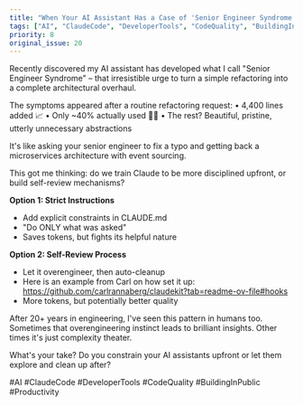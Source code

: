 ```yaml
---
title: "When Your AI Assistant Has a Case of 'Senior Engineer Syndrome'"
tags: ["AI", "ClaudeCode", "DeveloperTools", "CodeQuality", "BuildingInPublic", "Productivity"]
priority: 8
original_issue: 20
---
```


Recently discovered my AI assistant has developed what I call "Senior Engineer Syndrome" – that irresistible urge to turn a simple refactoring into a complete architectural overhaul.

The symptoms appeared after a routine refactoring request:
• 4,400 lines added 📈
• Only ~40% actually used 🤦‍♂️
• The rest? Beautiful, pristine, utterly unnecessary abstractions

It's like asking your senior engineer to fix a typo and getting back a microservices architecture with event sourcing.

This got me thinking: do we train Claude to be more disciplined upfront, or build self-review mechanisms?

**Option 1: Strict Instructions**
- Add explicit constraints in CLAUDE.md
- "Do ONLY what was asked"
- Saves tokens, but fights its helpful nature

**Option 2: Self-Review Process**
- Let it overengineer, then auto-cleanup
- Here is an example from Carl on how set it up: https://github.com/carlrannaberg/claudekit?tab=readme-ov-file#hooks
- More tokens, but potentially better quality

After 20+ years in engineering, I've seen this pattern in humans too. Sometimes that overengineering instinct leads to brilliant insights. Other times it's just complexity theater.

What's your take? Do you constrain your AI assistants upfront or let them explore and clean up after?

#AI #ClaudeCode #DeveloperTools #CodeQuality #BuildingInPublic #Productivity